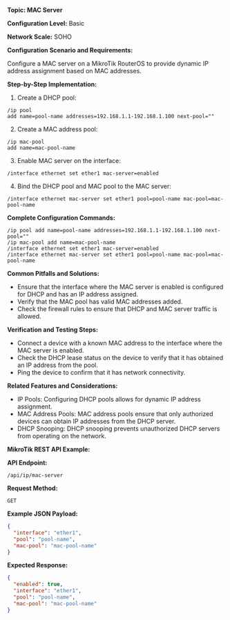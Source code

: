 **Topic: MAC Server**

**Configuration Level:** Basic

**Network Scale:** SOHO

**Configuration Scenario and Requirements:**

Configure a MAC server on a MikroTik RouterOS to provide dynamic IP address assignment based on MAC addresses.

**Step-by-Step Implementation:**

1. Create a DHCP pool:
```
/ip pool
add name=pool-name addresses=192.168.1.1-192.168.1.100 next-pool=""
```

2. Create a MAC address pool:
```
/ip mac-pool
add name=mac-pool-name
```

3. Enable MAC server on the interface:
```
/interface ethernet set ether1 mac-server=enabled
```

4. Bind the DHCP pool and MAC pool to the MAC server:
```
/interface ethernet mac-server set ether1 pool=pool-name mac-pool=mac-pool-name
```

**Complete Configuration Commands:**

```
/ip pool add name=pool-name addresses=192.168.1.1-192.168.1.100 next-pool=""
/ip mac-pool add name=mac-pool-name
/interface ethernet set ether1 mac-server=enabled
/interface ethernet mac-server set ether1 pool=pool-name mac-pool=mac-pool-name
```

**Common Pitfalls and Solutions:**

- Ensure that the interface where the MAC server is enabled is configured for DHCP and has an IP address assigned.
- Verify that the MAC pool has valid MAC addresses added.
- Check the firewall rules to ensure that DHCP and MAC server traffic is allowed.

**Verification and Testing Steps:**

- Connect a device with a known MAC address to the interface where the MAC server is enabled.
- Check the DHCP lease status on the device to verify that it has obtained an IP address from the pool.
- Ping the device to confirm that it has network connectivity.

**Related Features and Considerations:**

- IP Pools: Configuring DHCP pools allows for dynamic IP address assignment.
- MAC Address Pools: MAC address pools ensure that only authorized devices can obtain IP addresses from the DHCP server.
- DHCP Snooping: DHCP snooping prevents unauthorized DHCP servers from operating on the network.

**MikroTik REST API Example:**

**API Endpoint:**

```
/api/ip/mac-server
```

**Request Method:**

```
GET
```

**Example JSON Payload:**

```json
{
  "interface": "ether1",
  "pool": "pool-name",
  "mac-pool": "mac-pool-name"
}
```

**Expected Response:**

```json
{
  "enabled": true,
  "interface": "ether1",
  "pool": "pool-name",
  "mac-pool": "mac-pool-name"
}
```